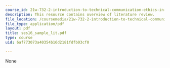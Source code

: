 ```yaml
---
course_id: 21w-732-2-introduction-to-technical-communication-ethics-in-science-and-technology-fall-2006
description: This resource contains overview of literature review.
file_location: /coursemedia/21w-732-2-introduction-to-technical-communication-ethics-in-science-and-technology-fall-2006/6af773073a40354b16d2181fdfb03cf0_ses16_sample_lit.pdf
file_type: application/pdf
layout: pdf
title: ses16_sample_lit.pdf
type: course
uid: 6af773073a40354b16d2181fdfb03cf0

---
```

None